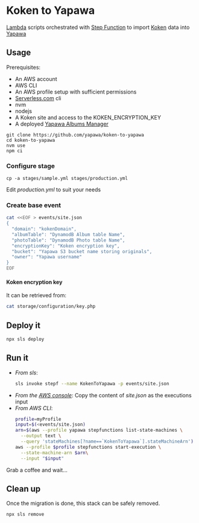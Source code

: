 # Koken to Yapawa

[Lambda](https://aws.amazon.com/lambda/) scripts orchestrated with [Step Function](https://aws.amazon.com/step-functions/) to import [Koken](http://koken.me) data into [Yapawa](https://github.com/yapawa/)

## Usage

Prerequisites:
- An AWS account
- AWS CLI
- An AWS profile setup with sufficient permissions
- [Serverless.com](https://serverless.com/cli/) cli
- nvm
- nodejs
- A Koken site and access to the KOKEN_ENCRYPTION_KEY
- A deployed [Yapawa Albums Manager](https://github.com/yapawa/albumsManager)

```
git clone https://github.com/yapawa/koken-to-yapawa
cd koken-to-yapawa
nvm use
npm ci
```
### Configure stage
```
cp -a stages/sample.yml stages/production.yml
```
Edit _production.yml_ to suit your needs

### Create base event
```bash
cat <<EOF > events/site.json
{
  "domain": "kokenDomain",
  "albumTable": "DynamodB Album table Name",
  "photoTable": "DynamodB Photo table Name",
  "encryptionKey": "Koken encryption key",
  "bucket": "Yapawa S3 bucket name storing originals",
  "owner": "Yapawa username"
}
EOF
```

#### Koken encryption key
It can be retrieved from:
```bash
cat storage/configuration/key.php
```

## Deploy it
```bash
npx sls deploy
```

## Run it
- *From sls*:
  ```bash
  sls invoke stepf --name KokenToYapawa -p events/site.json
  ```
- *From the [AWS console](console.aws.amazon.com/states/)*:
  Copy the content of _site.json_ as the executions input
- *From AWS CLI*:
  ```bash
  profile=myProfile
  input=$(<events/site.json)
  arn=$(aws --profile yapawa stepfunctions list-state-machines \
    --output text \
    --query 'stateMachines[?name==`KokenToYapawa`].stateMachineArn')
  aws --profile $profile stepfunctions start-execution \
    --state-machine-arn $arn\
    --input "$input"
  ```

Grab a coffee and wait...

## Clean up
Once the migration is done, this stack can be safely removed.

```bash
npx sls remove
```
